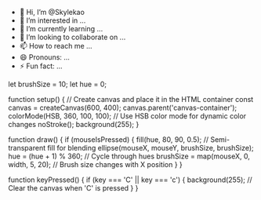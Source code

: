 - 👋 Hi, I’m @Skylekao
- 👀 I’m interested in ...
- 🌱 I’m currently learning ...
- 💞️ I’m looking to collaborate on ...
- 📫 How to reach me ...
- 😄 Pronouns: ...
- ⚡ Fun fact: ...

<!---
Skylekao/Skylekao is a ✨ special ✨ repository because its `README.md` (this file) appears on your GitHub profile.
You can click the Preview link to take a look at your changes.
--->
let brushSize = 10;
let hue = 0;

function setup() {
    // Create canvas and place it in the HTML container
    const canvas = createCanvas(600, 400);
    canvas.parent('canvas-container');
    colorMode(HSB, 360, 100, 100); // Use HSB color mode for dynamic color changes
    noStroke();
    background(255);
}

function draw() {
    if (mouseIsPressed) {
        fill(hue, 80, 90, 0.5); // Semi-transparent fill for blending
        ellipse(mouseX, mouseY, brushSize, brushSize);
        hue = (hue + 1) % 360; // Cycle through hues
        brushSize = map(mouseX, 0, width, 5, 20); // Brush size changes with X position
    }
}

function keyPressed() {
    if (key === 'C' || key === 'c') {
        background(255); // Clear the canvas when 'C' is pressed
    }
}
